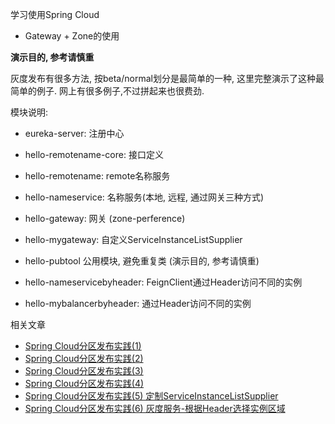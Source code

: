 学习使用Spring Cloud

* Gateway + Zone的使用
  
**演示目的, 参考请慎重**

灰度发布有很多方法, 按beta/normal划分是最简单的一种, 这里完整演示了这种最简单的例子. 网上有很多例子,不过拼起来也很费劲.

模块说明:
* eureka-server: 注册中心
* hello-remotename-core: 接口定义
* hello-remotename: remote名称服务
* hello-nameservice: 名称服务(本地, 远程, 通过网关三种方式)
* hello-gateway: 网关 (zone-perference)
* hello-mygateway: 自定义ServiceInstanceListSupplier

* hello-pubtool 公用模块, 避免重复类 (演示目的, 参考请慎重)
* hello-nameservicebyheader: FeignClient通过Header访问不同的实例
* hello-mybalancerbyheader: 通过Header访问不同的实例

相关文章
* [Spring Cloud分区发布实践(1)](https://blog.cnscud.com/springcloud/2021/06/07/springcloud-betazonedemo-1.html)
* [Spring Cloud分区发布实践(2)](https://blog.cnscud.com/springcloud/2021/06/07/springcloud-betazonedemo-2.html)
* [Spring Cloud分区发布实践(3)](https://blog.cnscud.com/springcloud/2021/06/07/springcloud-betazonedemo-3.html)
* [Spring Cloud分区发布实践(4)](https://blog.cnscud.com/springcloud/2021/06/07/springcloud-betazonedemo-4.html)
* [Spring Cloud分区发布实践(5) 定制ServiceInstanceListSupplier](https://blog.cnscud.com/springcloud/2021/06/07/springcloud-betazonedemo-5.html)
* [Spring Cloud分区发布实践(6) 灰度服务-根据Header选择实例区域](https://blog.cnscud.com/springcloud/2021/06/07/springcloud-betazonedemo-6.html)

